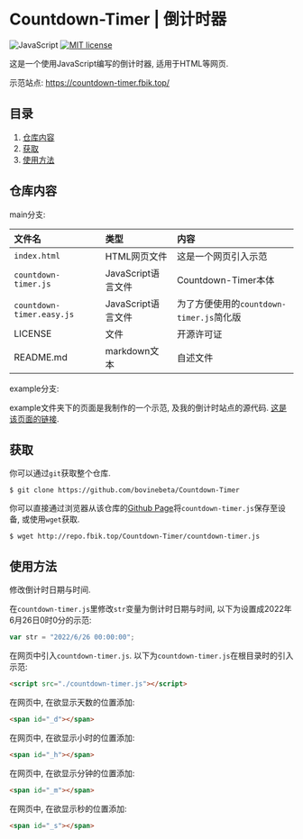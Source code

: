 # Countdown-Timer | 倒计时器

![JavaScript](https://img.shields.io/static/v1?label=Language&message=JavaScript&color=red) [![MIT license](https://img.shields.io/badge/License-MIT-blue.svg)](https://lbesson.mit-license.org/)

这是一个使用JavaScript编写的倒计时器, 适用于HTML等网页.

示范站点: <https://countdown-timer.fbik.top/>

## 目录
1. [仓库内容](#仓库内容)
2. [获取](#获取)
3. [使用方法](#使用方法)

## 仓库内容

main分支:

| 文件名 | 类型 | 内容 |
| :---- | :---- | :---- |
| `index.html` | HTML网页文件 | 这是一个网页引入示范 |
| `countdown-timer.js` | JavaScript语言文件 | Countdown-Timer本体 |
| `countdown-timer.easy.js` | JavaScript语言文件 | 为了方便使用的`countdown-timer.js`简化版 |
| LICENSE | 文件 | 开源许可证 |
| README.md | markdown文本 | 自述文件 |

example分支:

example文件夹下的页面是我制作的一个示范, 及我的倒计时站点的源代码. [这是该页面的链接](https://repo.fbik.top/Countdown-Timer/example/).

## 获取

你可以通过`git`获取整个仓库.

~~~terminal
$ git clone https://github.com/bovinebeta/Countdown-Timer
~~~

你可以直接通过浏览器从该仓库的[Github Page](http://repo.fbik.top/Countdown-Timer/countdown-timer.js)将`countdown-timer.js`保存至设备, 或使用`wget`获取.

~~~terminal
$ wget http://repo.fbik.top/Countdown-Timer/countdown-timer.js
~~~

## 使用方法

修改倒计时日期与时间.

在`countdown-timer.js`里修改`str`变量为倒计时日期与时间, 以下为设置成2022年6月26日0时0分的示范:

~~~JavaScript
var str = "2022/6/26 00:00:00";
~~~

在网页中引入`countdown-timer.js`. 以下为`countdown-timer.js`在根目录时的引入示范:

~~~HTML
<script src="./countdown-timer.js"></script>
~~~

在网页中, 在欲显示天数的位置添加:
~~~HTML
<span id="_d"></span>
~~~

在网页中, 在欲显示小时的位置添加:
~~~HTML
<span id="_h"></span>
~~~

在网页中, 在欲显示分钟的位置添加:
~~~HTML
<span id="_m"></span>
~~~

在网页中, 在欲显示秒的位置添加:
~~~HTML
<span id="_s"></span>
~~~


